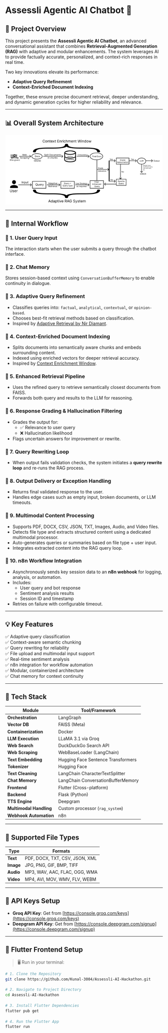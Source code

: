 # Assessli Agentic AI Chatbot 🤖

## 🚀 Project Overview

This project presents the **Assessli Agentic AI Chatbot**, an advanced conversational assistant that combines **Retrieval-Augmented Generation (RAG)** with adaptive and modular enhancements. The system leverages AI to provide factually accurate, personalized, and context-rich responses in real time.

Two key innovations elevate its performance:
- **Adaptive Query Refinement**
- **Context-Enriched Document Indexing**

Together, these ensure precise document retrieval, deeper understanding, and dynamic generation cycles for higher reliability and relevance.

---

## 📊 Overall System Architecture

![Pipeline](pipeline.jpg)

---

## 🧠 Internal Workflow

### 🔹 1. **User Query Input**
The interaction starts when the user submits a query through the chatbot interface.

### 🔹 2. **Chat Memory**
Stores session-based context using `ConversationBufferMemory` to enable continuity in dialogue.

### 🔹 3. **Adaptive Query Refinement**
- Classifies queries into: `factual`, `analytical`, `contextual`, or `opinion-based`.
- Chooses best-fit retrieval methods based on classification.
- Inspired by [Adaptive Retrieval by Nir Diamant](https://github.com/NirDiamant/RAG_Techniques/blob/main/all_rag_techniques/adaptive_retrieval.ipynb).

### 🔹 4. **Context-Enriched Document Indexing**
- Splits documents into semantically aware chunks and embeds surrounding content.
- Indexed using enriched vectors for deeper retrieval accuracy.
- Inspired by [Context Enrichment Window](https://github.com/NirDiamant/RAG_Techniques/blob/main/all_rag_techniques/context_enrichment_window_around_chunk.ipynb).

### 🔹 5. **Enhanced Retrieval Pipeline**
- Uses the refined query to retrieve semantically closest documents from FAISS.
- Forwards both query and results to the LLM for reasoning.

### 🔹 6. **Response Grading & Hallucination Filtering**
- Grades the output for:
  - ✅ Relevance to user query
  - ❌ Hallucination likelihood
- Flags uncertain answers for improvement or rewrite.

### 🔹 7. **Query Rewriting Loop**
- When output fails validation checks, the system initiates a **query rewrite loop** and re-runs the RAG process.

### 🔹 8. **Output Delivery or Exception Handling**
- Returns final validated response to the user.
- Handles edge cases such as empty input, broken documents, or LLM timeouts.

### 🔹 9. **Multimodal Content Processing**
- Supports PDF, DOCX, CSV, JSON, TXT, Images, Audio, and Video files.
- Detects file type and extracts structured content using a dedicated multimodal processor.
- Auto-generates queries or summaries based on file type + user input.
- Integrates extracted content into the RAG query loop.

### 🔹 10. **n8n Workflow Integration**
- Asynchronously sends key session data to an **n8n webhook** for logging, analysis, or automation.
- Includes:
  - User query and bot response
  - Sentiment analysis results
  - Session ID and timestamp
- Retries on failure with configurable timeout.

---

## 💡 Key Features

✅ Adaptive query classification  
✅ Context-aware semantic chunking  
✅ Query rewriting for reliability  
✅ File upload and multimodal input support  
✅ Real-time sentiment analysis  
✅ n8n integration for workflow automation  
✅ Modular, containerized architecture  
✅ Chat memory for context continuity

---

## 🧰 Tech Stack

| Module               | Tool/Framework                           |
|----------------------|------------------------------------------|
| **Orchestration**    | LangGraph                                |
| **Vector DB**        | FAISS (Meta)                             |
| **Containerization** | Docker                                   |
| **LLM Execution**    | LLaMA 3.1 via Groq                       |
| **Web Search**       | DuckDuckGo Search API                    |
| **Web Scraping**     | WebBaseLoader (LangChain)                |
| **Text Embedding**   | Hugging Face Sentence Transformers       |
| **Tokenizer**        | Hugging Face                             |
| **Text Cleaning**    | LangChain CharacterTextSplitter          |
| **Chat Memory**      | LangChain ConversationBufferMemory       |
| **Frontend**         | Flutter (Cross-platform)                 |
| **Backend**          | Flask (Python)                           |
| **TTS Engine**       | Deepgram                                 |
| **Multimodal Handling** | Custom processor (`rag_system`)      |
| **Webhook Automation** | n8n                                     |

---

## 📁 Supported File Types

| Type     | Formats                                          |
|----------|--------------------------------------------------|
| **Text** | PDF, DOCX, TXT, CSV, JSON, XML                   |
| **Image**| JPG, PNG, GIF, BMP, TIFF                         |
| **Audio**| MP3, WAV, AAC, FLAC, OGG, WMA                    |
| **Video**| MP4, AVI, MOV, WMV, FLV, WEBM                    |

---

## 🔐 API Keys Setup

- **Groq API Key**: Get from [https://console.groq.com/keys](https://console.groq.com/keys)  
- **Deepgram API Key**: Get from [https://console.deepgram.com/signup](https://console.deepgram.com/signup)  

---

## 📱 Flutter Frontend Setup

> 🖥️ Run in your terminal:

```bash
# 1. Clone the Repository
git clone https://github.com/Kunal-3004/Assessli-AI-Hackathon.git

# 2. Navigate to Project Directory
cd Assessli-AI-Hackathon

# 3. Install Flutter Dependencies
flutter pub get

# 4. Run the Flutter App
flutter run
